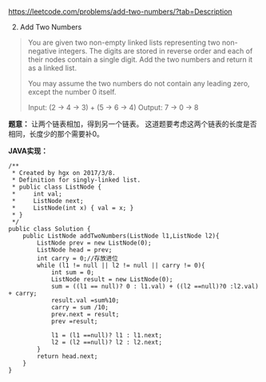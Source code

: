 https://leetcode.com/problems/add-two-numbers/?tab=Description

2. Add Two Numbers
> You are given two non-empty linked lists representing two non-negative integers. The digits are stored in reverse order and each of their nodes contain a single digit. Add the two numbers and return it as a linked list.
> 
> You may assume the two numbers do not contain any leading zero, except the number 0 itself.
> 
> Input: (2 -> 4 -> 3) + (5 -> 6 -> 4)
> Output: 7 -> 0 -> 8

**题意：**
让两个链表相加，得到另一个链表。
这道题要考虑这两个链表的长度是否相同，长度少的那个需要补0。


**JAVA实现：**
```
/**
 * Created by hgx on 2017/3/8.
 * Definition for singly-linked list.
 * public class ListNode {
 *     int val;
 *     ListNode next;
 *     ListNode(int x) { val = x; }
 * }
 */
public class Solution {
    public ListNode addTwoNumbers(ListNode l1,ListNode l2){
        ListNode prev = new ListNode(0);
        ListNode head = prev;
        int carry = 0;//存放进位
        while (l1 != null || l2 != null || carry != 0){
            int sum = 0;
            ListNode result = new ListNode(0);
            sum = ((l1 == null)? 0 : l1.val) + ((l2 ==null)?0 :l2.val) + carry;
            result.val =sum%10;
            carry = sum /10;
            prev.next = result;
            prev =result;

            l1 = (l1 ==null)? l1 : l1.next;
            l2 = (l2 ==null)? l2 : l2.next;
        }
        return head.next;
    }
}
```
